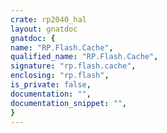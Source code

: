 ```yaml
---
crate: rp2040_hal
layout: gnatdoc
gnatdoc: {
name: "RP.Flash.Cache",
qualified_name: "RP.Flash.Cache",
signature: "rp.flash.cache",
enclosing: "rp.flash",
is_private: false,
documentation: "",
documentation_snippet: "",
}
---
```

